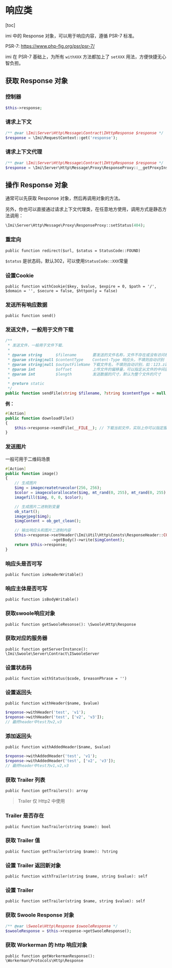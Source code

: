 # 响应类

[toc]

imi 中的 Response 对象，可以用于响应内容，遵循 PSR-7 标准。

PSR-7: <https://www.php-fig.org/psr/psr-7/>

imi 在 PSR-7 基础上，为所有 `withXXX` 方法都加上了 `setXXX` 用法，方便快捷无心智负担。

## 获取 Response 对象

### 控制器

```php
$this->response;
```

### 请求上下文

```php
/** @var \Imi\Server\Http\Message\Contract\IHttpResponse $response */
$response = \Imi\RequestContext::get('response');
```

### 请求上下文代理

```php
/** @var \Imi\Server\Http\Message\Contract\IHttpResponse $response */
$response = \Imi\Server\Http\Message\Proxy\ResponseProxy::__getProxyInstance();
```

## 操作 Response 对象

通常可以先获取 Response 对象，然后再调用对象的方法。

另外，你也可以直接通过请求上下文代理类，在任意地方使用，调用方式是静态方法调用：

```php
\Imi\Server\Http\Message\Proxy\ResponseProxy::setStatus(404);
```

### 重定向

`public function redirect($url, $status = StatusCode::FOUND)`

`$status` 是状态码，默认302，可以使用`StatusCode::XXX`常量

### 设置Cookie

`public function withCookie($key, $value, $expire = 0, $path = '/', $domain = '', $secure = false, $httponly = false)`

### 发送所有响应数据

`public function send()`

### 发送文件，一般用于文件下载

```php
/**
 * 发送文件，一般用于文件下载.
 *
 * @param string      $filename       要发送的文件名称，文件不存在或没有访问权限sendfile会失败
 * @param string|null $contentType    Content-Type 响应头，不填则自动识别
 * @param string|null $outputFileName 下载文件名，不填则自动识别，如：123.zip
 * @param int         $offset         上传文件的偏移量，可以指定从文件的中间部分开始传输数据。此特性可用于支持断点续传。
 * @param int         $length         发送数据的尺寸，默认为整个文件的尺寸
 *
 * @return static
 */
public function sendFile(string $filename, ?string $contentType = null, ?string $outputFileName = null, int $offset = 0, int $length = 0): self
```

**例：**

```php
#[Action]
public function downloadFile()
{
    $this->response->sendFile(__FILE__); // 下载当前文件，实际上你可以指定服务器上的文件
}
```

### 发送图片

一般可用于二维码场景

```php
#[Action]
public function image()
{
    // 生成图片
    $img = imagecreatetruecolor(256, 256);
    $color = imagecolorallocate($img, mt_rand(0, 255), mt_rand(0, 255), mt_rand(0, 255));
    imagefill($img, 0, 0, $color);

    // 生成图片二进制到变量
    ob_start();
    imagejpeg($img);
    $imgContent = ob_get_clean();

    // 输出响应头和图片二进制内容
    $this->response->setHeader(\Imi\Util\Http\Consts\ResponseHeader::CONTENT_TYPE, \Imi\Util\Http\Consts\MediaType::IMAGE_JPEG)
                    ->getBody()->write($imgContent);
    return $this->response;
}
```

### 响应头是否可写

`public function isHeaderWritable()`

### 响应主体是否可写

`public function isBodyWritable()`

### 获取swoole响应对象

`public function getSwooleResonse(): \Swoole\Http\Response`

### 获取对应的服务器

`public function getServerInstance(): \Imi\Swoole\Server\Contract\ISwooleServer`

### 设置状态码

`public function withStatus($code, $reasonPhrase = '')`

### 设置返回头

`public function withHeader($name, $value)`

```php
$reponse->withHeader('test', 'v1');
$reponse->withHeader('test', ['v2', 'v3']);
// 最终header中test为v2,v3
```

### 添加返回头

`public function withAddedHeader($name, $value)`

```php
$reponse->withAddedHeader('test', 'v1');
$reponse->withAddedHeader('test', ['v2', 'v3']);
// 最终header中test为v1,v2,v3
```

### 获取 Trailer 列表

`public function getTrailers(): array`

> Trailer 仅 Http2 中使用

### Trailer 是否存在

`public function hasTrailer(string $name): bool`

### 获取 Trailer 值

`public function getTrailer(string $name): ?string`

### 设置 Trailer 返回新对象

`public function withTrailer(string $name, string $value): self`

### 设置 Trailer

`public function setTrailer(string $name, string $value): self`

### 获取 Swoole Response 对象

```php
/** @var \Swoole\Http\Response $swooleResponse */
$swooleResponse = $this->response->getSwooleResponse();
```

### 获取 Workerman 的 http 响应对象

`public function getWorkermanResponse(): \Workerman\Protocols\Http\Response`

